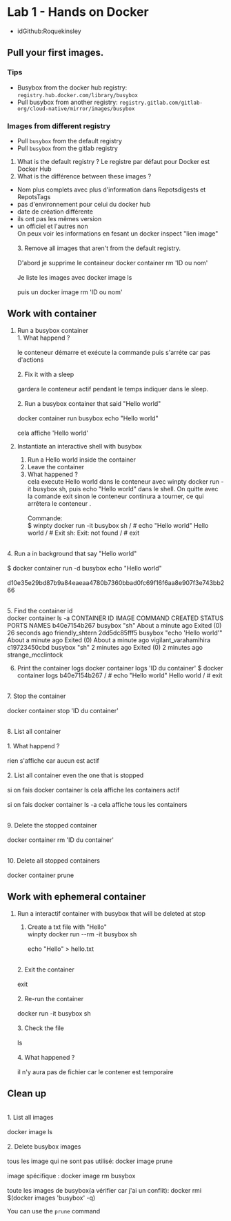 # Lab 1 - Hands on Docker
- idGithub:Roquekinsley 
## Pull your first images.

### Tips

- Busybox from the docker hub registry: `registry.hub.docker.com/library/busybox`
- Pull busybox from another registry: `registry.gitlab.com/gitlab-org/cloud-native/mirror/images/busybox`

### Images from different registry

- Pull `busybox` from the default registry
- Pull `busybox` from the gitlab registry

1. What is the default registry ?
Le registre par défaut pour Docker est Docker Hub
2. What is the différence between these images ?
- Nom plus complets avec plus d'information dans Repotsdigests et RepotsTags
- pas d'environnement pour celui du docker hub
- date de création différente
- ils ont pas les mêmes version
- un officiel et l'autres non
<br>On peux voir les informations en fesant un docker inspect "lien image"</br>
<br>3. Remove all images that aren't from the default registry.</br>
<br>D'abord je supprime le containeur docker container rm 'ID ou nom'</br>
<br>Je liste les images avec docker image ls</br>
<br>puis un docker image rm 'ID ou nom'</br>

## Work with container

1. Run a busybox container
  <br> 1. What happend ?</br>
   <br>le conteneur démarre et exécute la commande puis s'arréte car pas d'actions</br>
   <br>2. Fix it with a sleep</br>
  <br> gardera le conteneur actif pendant le temps indiquer dans le sleep.</br>
<br>2. Run a busybox container that said "Hello world"</br>
<br>docker container run busybox echo "Hello world"</br>
<br>cela affiche 'Hello world'</br>

3. Instantiate an interactive shell with busybox
   1. Run a Hello world inside the container
   2. Leave the container
   3. What happened ?
  <br> cela execute  Hello world dans le conteneur avec winpty docker run -it busybox sh, puis  echo "Hello world" dans le shell.
   On quitte avec la comande exit sinon le conteneur continura a tourner, ce qui arrêtera le conteneur .</br>
<br>Commande:</br>
   $ winpty docker run -it busybox sh
   / # echo "Hello world"
   Hello world
   / # Exit
   sh: Exit: not found
   / # exit

<br>4. Run a in background that say "Hello world"</br>
 <br>  $     docker container run -d busybox echo "Hello world"</br>
<br> d10e35e29bd87b9a84eaeaa4780b7360bbad0fc69f16f6aa8e907f3e743bb266</br>

<br>5. Find the container id</br>
docker container ls -a
CONTAINER ID   IMAGE     COMMAND                CREATED              STATUS                          PORTS     NAMES
b40e7154b267   busybox   "sh"                   About a minute ago   Exited (0) 26 seconds ago                 friendly_shtern
2dd5dc85fff5   busybox   "echo 'Hello world'"   About a minute ago   Exited (0) About a minute ago             vigilant_varahamihira
c19723450cbd   busybox   "sh"                   2 minutes ago        Exited (0) 2 minutes ago                  strange_mcclintock

6. Print the container logs
docker container logs 'ID du container'
   $ docker container logs b40e7154b267
   / # echo "Hello world"
   Hello world
   / # exit

<br> 7. Stop the container</br>
<br> docker container stop 'ID du container'</br>

<br>8. List all container</br>
  <br> 1. What happend ?</br>
  <br> rien s'affiche car aucun est actif</br>
  <br> 2. List all container even the one that is stopped</br>
<br>si on fais docker container ls cela affiche les containers actif </br>
<br>si on fais docker container ls -a cela affiche tous  les containers</br>

<br>9. Delete the stopped container</br>
<br>docker container rm 'ID du container'</br>

<br>10. Delete all stopped containers</br>
<br>docker container prune</br>



## Work with ephemeral container

1. Run a interactif container with busybox that will be deleted at stop
   1. Create a txt file with "Hello"
  <br> winpty docker run --rm -it busybox sh</br>
  <br> echo "Hello" > hello.txt</br>
   
   <br>2. Exit the container</br>
 <br>  exit</br>
<br>2. Re-run the container </br>
<br>docker run -it busybox sh</br>
<br>3. Check the file </br>
<br>ls</br>
<br>4. What happened ?</br>
<br>il n'y aura pas de fichier car le contener est temporaire</br> 

## Clean up

<br>1. List all images</br>
<br>docker image ls</br>
<br>2. Delete busybox images</br>
<br>tous les image qui ne sont pas utilisé:
docker image prune</br>
<br>image spécifique : 
docker image rm busybox</br>
<br>toute les images de busybox(a vérifier car j'ai un conflit):
docker rmi $(docker images 'busybox' -q)</br>


You can use the `prune` command
